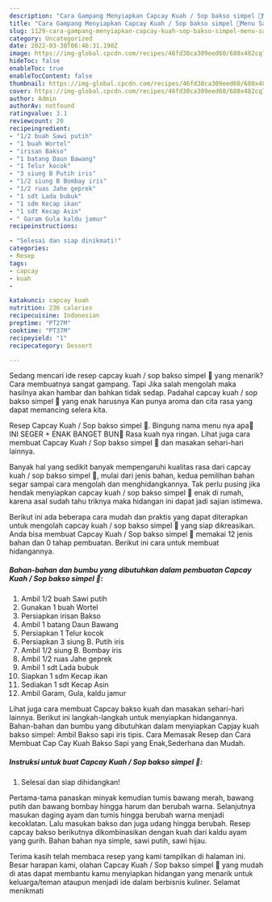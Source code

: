```yaml
---
description: "Cara Gampang Menyiapkan Capcay Kuah / Sop bakso simpel 🤤Menu Sahur"
title: "Cara Gampang Menyiapkan Capcay Kuah / Sop bakso simpel 🤤Menu Sahur"
slug: 1129-cara-gampang-menyiapkan-capcay-kuah-sop-bakso-simpel-menu-sahur
category: Uncategorized
date: 2022-03-30T06:46:31.190Z
image: https://img-global.cpcdn.com/recipes/46fd38ca309eed60/680x482cq70/capcay-kuah-sop-bakso-simpel-foto-resep-utama.jpg
hideToc: false
enableToc: true
enableTocContent: false
thumbnail: https://img-global.cpcdn.com/recipes/46fd38ca309eed60/680x482cq70/capcay-kuah-sop-bakso-simpel-foto-resep-utama.jpg
cover: https://img-global.cpcdn.com/recipes/46fd38ca309eed60/680x482cq70/capcay-kuah-sop-bakso-simpel-foto-resep-utama.jpg
author: Admin
authorAv: notfound
ratingvalue: 3.1
reviewcount: 20
recipeingredient:
- "1/2 buah Sawi putih"
- "1 buah Wortel"
- "irisan Bakso"
- "1 batang Daun Bawang"
- "1 Telur kocok"
- "3 siung B Putih iris"
- "1/2 siung B Bombay iris"
- "1/2 ruas Jahe geprek"
- "1 sdt Lada bubuk"
- "1 sdm Kecap ikan"
- "1 sdt Kecap Asin"
- " Garam Gula kaldu jamur"
recipeinstructions:

- "Selesai dan siap dinikmati!"
categories:
- Resep
tags:
- capcay
- kuah
- 

katakunci: capcay kuah  
nutrition: 236 calories
recipecuisine: Indonesian
preptime: "PT27M"
cooktime: "PT37M"
recipeyield: "1"
recipecategory: Dessert

---
```



Sedang mencari ide resep capcay kuah / sop bakso simpel 🤤 yang menarik? Cara membuatnya sangat gampang. Tapi Jika salah mengolah maka hasilnya akan hambar dan bahkan tidak sedap. Padahal capcay kuah / sop bakso simpel 🤤 yang enak harusnya Kan punya aroma dan cita rasa yang dapat memancing selera kita.


Resep Capcay Kuah / Sop bakso simpel 🤤. Bingung nama menu nya apa🤣 INI SEGER + ENAK BANGET BUN🤤 Rasa kuah nya ringan. Lihat juga cara membuat Capcay Kuah / Sop bakso simpel 🤤 dan masakan sehari-hari lainnya.

Banyak hal yang sedikit banyak mempengaruhi kualitas rasa dari capcay kuah / sop bakso simpel 🤤, mulai dari jenis bahan, kedua pemilihan bahan segar sampai cara mengolah dan menghidangkannya. Tak perlu pusing jika hendak menyiapkan capcay kuah / sop bakso simpel 🤤 enak di rumah, karena asal sudah tahu triknya maka hidangan ini dapat jadi sajian istimewa.


Berikut ini ada beberapa cara mudah dan praktis yang dapat diterapkan untuk mengolah capcay kuah / sop bakso simpel 🤤 yang siap dikreasikan. Anda bisa membuat Capcay Kuah / Sop bakso simpel 🤤 memakai 12 jenis bahan dan 0 tahap pembuatan. Berikut ini cara untuk membuat hidangannya.

<!--inarticleads1-->

##### Bahan-bahan dan bumbu yang dibutuhkan dalam pembuatan Capcay Kuah / Sop bakso simpel 🤤:

1. Ambil 1/2 buah Sawi putih
1. Gunakan 1 buah Wortel
1. Persiapkan irisan Bakso
1. Ambil 1 batang Daun Bawang
1. Persiapkan 1 Telur kocok
1. Persiapkan 3 siung B. Putih iris
1. Ambil 1/2 siung B. Bombay iris
1. Ambil 1/2 ruas Jahe geprek
1. Ambil 1 sdt Lada bubuk
1. Siapkan 1 sdm Kecap ikan
1. Sediakan 1 sdt Kecap Asin
1. Ambil  Garam, Gula, kaldu jamur


Lihat juga cara membuat Capcay bakso kuah dan masakan sehari-hari lainnya. Berikut ini langkah-langkah untuk menyiapkan hidangannya. Bahan-bahan dan bumbu yang dibutuhkan dalam menyiapkan Capjay kuah bakso simpel: Ambil Bakso sapi iris tipis. Cara Memasak Resep dan Cara Membuat Cap Cay Kuah Bakso Sapi yang Enak,Sederhana dan Mudah. 

<!--inarticleads2-->

##### Instruksi untuk buat Capcay Kuah / Sop bakso simpel 🤤:


1. Selesai dan siap dihidangkan!

Pertama-tama panaskan minyak kemudian tumis bawang merah, bawang putih dan bawang bombay hingga harum dan berubah warna. Selanjutnya masukan daging ayam dan tumis hingga berubah warna menjadi kecoklatan. Lalu masukan bakso dan juga udang hingga berubah. Resep capcay bakso berikutnya dikombinasikan dengan kuah dari kaldu ayam yang gurih. Bahan bahan nya simple, sawi putih, sawi hijau. 

Terima kasih telah membaca resep yang kami tampilkan di halaman ini. Besar harapan kami, olahan Capcay Kuah / Sop bakso simpel 🤤 yang mudah di atas dapat membantu kamu menyiapkan hidangan yang menarik untuk keluarga/teman ataupun menjadi ide dalam berbisnis kuliner. Selamat menikmati
